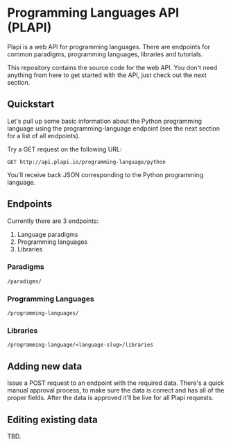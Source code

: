 # Programming Languages API (PLAPI)
Plapi is a web API for programming languages. There are endpoints for
common paradigms, programming languages, libraries and tutorials.

This repository contains the source code for the web API. You don't
need anything from here to get started with the API, just check out
the next section.


## Quickstart
Let's pull up some basic information about the Python programming 
language using the programming-language endpoint (see the next section
for a list of all endpoints). 

Try a GET request on the following URL:

    GET http://api.plapi.io/programming-language/python

You'll receive back JSON corresponding to the Python programming language.


## Endpoints
Currently there are 3 endpoints:

1. Language paradigms
1. Programming languages
1. Libraries


### Paradigms

    /paradigms/


### Programming Languages

    /programming-languages/


### Libraries

    /programming-language/<language-slug>/libraries


## Adding new data
Issue a POST request to an endpoint with the required data. There's a
quick manual approval process, to make sure the data is correct and
has all of the proper fields. After the data is approved it'll be live
for all Plapi requests.


## Editing existing data
TBD.


